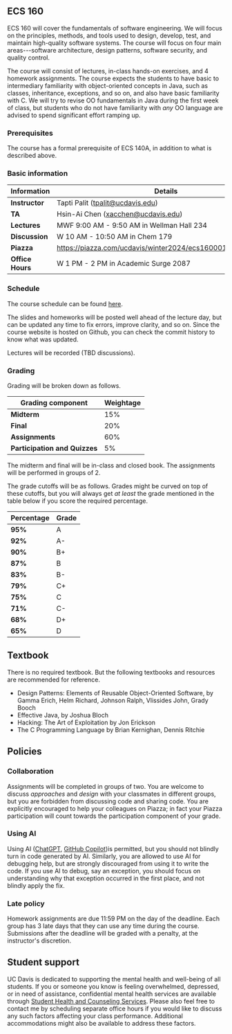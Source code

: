 ## ECS 160
ECS 160 will cover the fundamentals of software engineering. We will focus on the principles, methods, and tools used to design, develop, test, and maintain high-quality software systems.
The course will focus on four main areas---software architecture, design patterns, software security, and quality control. 

The course will consist of lectures, in-class hands-on exercises, and 4 homework assignments. The course expects the students to have basic to intermediary familiarity with object-oriented concepts
in Java, such as classes, inheritance, exceptions, and so on, and also have basic familiarity with C. We will try to revise OO fundamentals in Java during the first week of class, but students who do not have
familiarity with _any_ OO language are advised to spend significant effort ramping up.

### Prerequisites

The course has a formal prerequisite of ECS 140A, in addition to what is described above.


### Basic information

| **Information**          | **Details**                                                                 |
|----------------------|---------------------------------------------------------------------------------|
| **Instructor**      | Tapti Palit (tpalit@ucdavis.edu)                                                 |
| **TA**              | Hsin-Ai Chen (xacchen@ucdavis.edu)                     |
| **Lectures**        | MWF 9:00 AM - 9:50 AM in Wellman Hall 234              |
| **Discussion**      | W 10 AM - 10:50 AM in Chem 179                         |
| **Piazza**     | https://piazza.com/ucdavis/winter2024/ecs160001wq2025/home               |
| **Office Hours**    | W 1 PM - 2 PM in Academic Surge 2087                   |

### Schedule

The course schedule can be found [here](Schedule.md). 

The slides and homeworks will be posted well ahead of the lecture day, but can be updated any time to fix errors, improve clarity, and so on. Since the course website
is hosted on Github, you can check the commit history to know what was updated.

Lectures will be recorded (TBD discussions).

### Grading

Grading will be broken down as follows.

| **Grading component**          | **Weightage**                                                                 |
|----------------------|---------------------------------------------------------------------------------|
| **Midterm**      | 15%                                                 |
| **Final**        | 20%                     |
| **Assignments**  | 60%              |
| **Participation and Quizzes**      | 5%                         |

The midterm and final will be in-class and closed book. The assignments will be performed in groups of 2.

The grade cutoffs will be as follows. Grades might be curved on top of these cutoffs, but you will always get _at least_ the grade mentioned in the table below if you score the required percentage.

| **Percentage**          | **Grade**                                                                 |
|----------------------|---------------------------------------------------------------------------------|
| **95%**      | A                     |
| **92%**      | A-                     |
| **90%**      | B+                     |
| **87%**      | B                     |
| **83%**      | B-                     |
| **79%**      | C+                     |
| **75%**      | C                     |
| **71%**      | C-                    |
| **68%**      | D+                    |
| **65%**      | D                     |

## Textbook

There is no required textbook. But the following textbooks and resources are recommended for reference.

- Design Patterns: Elements of Reusable Object-Oriented Software, by Gamma Erich, Helm Richard, Johnson Ralph, Vlissides John, Grady Booch
- Effective Java, by Joshua Bloch
- Hacking: The Art of Exploitation by Jon Erickson
- The C Programming Language by Brian Kernighan, Dennis Ritchie

## Policies

### Collaboration 

Assignments will be completed in groups of two. You are welcome to discuss _approaches_ and _design_ with your classmates in different groups, but you are forbidden from discussing code and sharing code. You are explicitly encouraged to
help your colleagues on Piazza; in fact your Piazza participation will count towards the participation component of your grade.

### Using AI
Using AI ([ChatGPT](chatgpt.com), [GitHub Copilot](https://github.com/features/copilot))is permitted, but you
should not blindly turn in code generated by AI. Similarly, you are allowed to use AI for 
debugging help, but are strongly discouraged from using it to write the code. If you use AI to debug, say an exception, you should focus on understanding why that exception occurred in the first place, and not blindly apply the fix.

### Late policy
Homework assignments are due 11:59 PM on the day of the deadline. Each group has 3 late days that they can use any time during the course. Submissions after the deadline will be graded with a penalty, at the instructor's discretion.

## Student support

UC Davis is dedicated to supporting the mental health and well-being of all students. 
If you or someone you know is feeling overwhelmed, depressed, or in need of assistance, confidential mental health services are available through [Student Health and Counseling Services](https://shcs.ucdavis.edu/).
Please also feel free to contact me by scheduling separate office hours if you would like to discuss any such factors affecting your class performance. Additional accommodations might also be available to address these factors.






